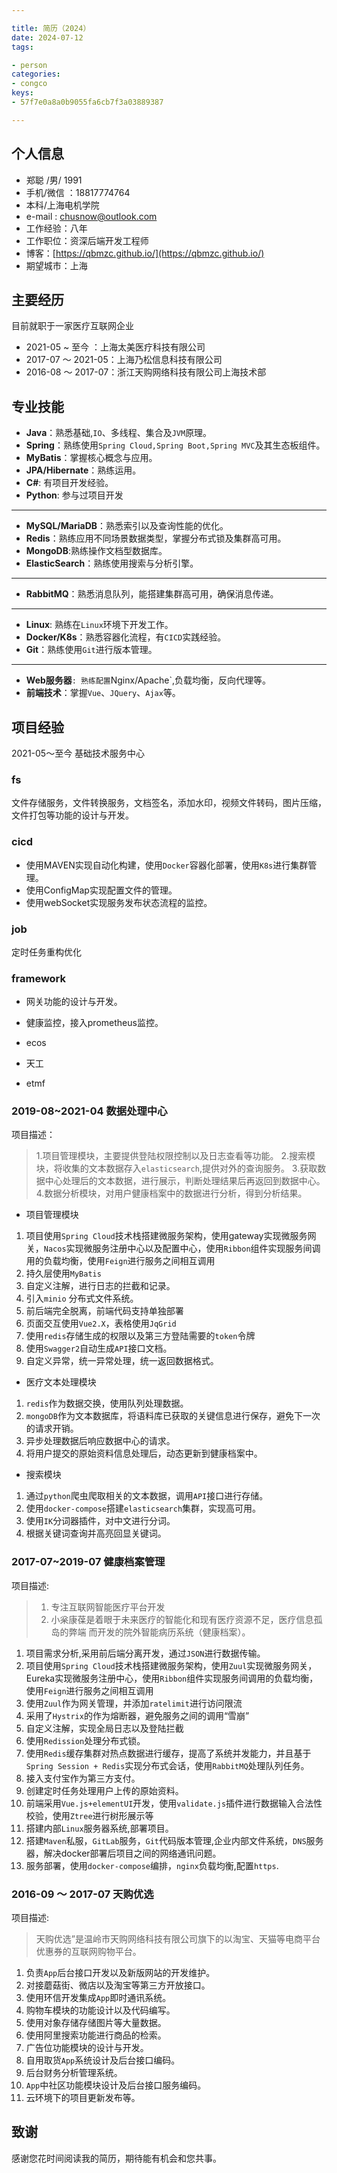 ```yaml
---

title: 简历（2024）
date: 2024-07-12
tags:

- person
categories:
- congco
keys:
- 57f7e0a8a0b9055fa6cb7f3a03889387

---
```


## 个人信息

- 郑聪 /男/ 1991
- 手机/微信 ：18817774764
- 本科/上海电机学院
- e-mail : <chusnow@outlook.com>
- 工作经验：八年
- 工作职位：资深后端开发工程师
- 博客：[https://qbmzc.github.io/](https://qbmzc.github.io/)
- 期望城市：上海

## 主要经历

目前就职于一家医疗互联网企业

- 2021-05 ~  至今      ：上海太美医疗科技有限公司
- 2017-07 ～ 2021-05：上海乃松信息科技有限公司
- 2016-08 ～ 2017-07：浙江天购网络科技有限公司上海技术部

## 专业技能

- **Java**：熟悉基础,`IO`、多线程、集合及`JVM`原理。
- **Spring**：熟练使用`Spring Cloud,Spring Boot,Spring MVC`及其生态板组件。
- **MyBatis**：掌握核心概念与应用。
- **JPA/Hibernate**：熟练运用。
- **C#**: 有项目开发经验。
- **Python**: 参与过项目开发

---

- **MySQL/MariaDB**：熟悉索引以及查询性能的优化。
- **Redis**：熟练应用不同场景数据类型，掌握分布式锁及集群高可用。
- **MongoDB**:熟练操作文档型数据库。
- **ElasticSearch**：熟练使用搜索与分析引擎。

---

- **RabbitMQ**：熟悉消息队列，能搭建集群高可用，确保消息传递。

---

- **Linux**: 熟练在`Linux`环境下开发工作。
- **Docker/K8s**：熟悉容器化流程，有`CICD`实践经验。
- **Git**：熟练使用`Git`进行版本管理。

---

- **Web服务器**`: 熟练配置`Nginx/Apache`,负载均衡，反向代理等。
- **前端技术**：掌握`Vue`、`JQuery`、`Ajax`等。

## 项目经验

2021-05～至今 基础技术服务中心

### fs

文件存储服务，文件转换服务，文档签名，添加水印，视频文件转码，图片压缩，文件打包等功能的设计与开发。

### cicd

- 使用MAVEN实现自动化构建，使用`Docker`容器化部署，使用`K8s`进行集群管理。
- 使用ConfigMap实现配置文件的管理。
- 使用webSocket实现服务发布状态流程的监控。

### job

定时任务重构优化

### framework

- 网关功能的设计与开发。
- 健康监控，接入prometheus监控。

- ecos
- 天工
- etmf

### 2019-08~2021-04 数据处理中心

项目描述：
> 1.项目管理模块，主要提供登陆权限控制以及日志查看等功能。
> 2.搜索模块，将收集的文本数据存入`elasticsearch`,提供对外的查询服务。
> 3.获取数据中心处理后的文本数据，进行展示，判断处理结果后再返回到数据中心。
> 4.数据分析模块，对用户健康档案中的数据进行分析，得到分析结果。

- 项目管理模块

1. 项目使用`Spring Cloud`技术栈搭建微服务架构，使用gateway实现微服务网关，`Nacos`实现微服务注册中心以及配置中心，使用`Ribbon`组件实现服务间调用的负载均衡，使用`Feign`进行服务之间相互调用
2. 持久层使用`MyBatis`
3. 自定义注解，进行日志的拦截和记录。
4. 引入`minio` 分布式文件系统。
5. 前后端完全脱离，前端代码支持单独部署
6. 页面交互使用`Vue2.X`，表格使用`JqGrid`
7. 使用`redis`存储生成的权限以及第三方登陆需要的`token`令牌
8. 使用`Swagger2`自动生成`API`接口文档。
9. 自定义异常，统一异常处理，统一返回数据格式。

- 医疗文本处理模块

1. `redis`作为数据交换，使用队列处理数据。
2. `mongoDB`作为文本数据库，将语料库已获取的关键信息进行保存，避免下一次的请求开销。
3. 异步处理数据后响应数据中心的请求。
4. 将用户提交的原始资料信息处理后，动态更新到健康档案中。

- 搜索模块

1. 通过`python`爬虫爬取相关的文本数据，调用`API`接口进行存储。
2. 使用`docker-compose`搭建`elasticsearch`集群，实现高可用。
3. 使用`IK`分词器插件，对中文进行分词。
4. 根据关键词查询并高亮回显关键词。

### 2017-07~2019-07 健康档案管理

项目描述:

> 1. 专注互联网智能医疗平台开发
> 2. 小枀康葆是着眼于未来医疗的智能化和现有医疗资源不足，医疗信息孤岛的弊端 而开发的院外智能病历系统（健康档案）。

1. 项目需求分析,采用前后端分离开发，通过`JSON`进行数据传输。
2. 项目使用`Spring Cloud`技术栈搭建微服务架构，使用`Zuul`实现微服务网关，Eureka实现微服务注册中心，使用`Ribbon`组件实现服务间调用的负载均衡，使用`Feign`进行服务之间相互调用
3. 使用`Zuul`作为网关管理，并添加`ratelimit`进行访问限流
4. 采用了`Hystrix`的作为熔断器，避免服务之间的调用“雪崩”
5. 自定义注解，实现全局日志以及登陆拦截
6. 使用`Redission`处理分布式锁。
7. 使用`Redis`缓存集群对热点数据进行缓存，提高了系统并发能力，并且基于`Spring Session + Redis`实现分布式会话，使用`RabbitMQ`处理队列任务。
8. 接入支付宝作为第三方支付。
9. 创建定时任务处理用户上传的原始资料。
10. 前端采用`Vue.js+elementUI`开发，使用`validate.js`插件进行数据输入合法性校验，使用`Ztree`进行树形展示等
11. 搭建内部`Linux`服务器系统,部署项目。
12. 搭建`Maven`私服，`GitLab`服务，`Git`代码版本管理,企业内部文件系统，`DNS`服务器，解决docker部署后项目之间的网络通讯问题。
13. 服务部署，使用`docker-compose`编排，`nginx`负载均衡,配置`https`.

### 2016-09 ～ 2017-07 天购优选

项目描述:
> 天购优选”是温岭市天购网络科技有限公司旗下的以淘宝、天猫等电商平台优惠券的互联网购物平台。

1. 负责`App`后台接口开发以及新版网站的开发维护。
2. 对接蘑菇街、微店以及淘宝等第三方开放接口。
3. 使用环信开发集成`App`即时通讯系统。
4. 购物车模块的功能设计以及代码编写。
5. 使用对象存储存储图片等大量数据。
6. 使用阿里搜索功能进行商品的检索。
7. 广告位功能模块的设计与开发。
8. 自用取货`App`系统设计及后台接口编码。
9. 后台财务分析管理系统。
10. `App`中社区功能模块设计及后台接口服务编码。
11. 云环境下的项目更新发布等。

## 致谢

感谢您花时间阅读我的简历，期待能有机会和您共事。
